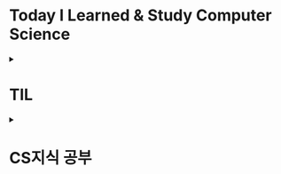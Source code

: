 # Today I Learned & Study Computer Science

<details>
<summary><h1>TIL</h1></summary>
  
#### 기록 2024-03
- [2024-03-27 기록](https://github.com/pie0902/TIL/blob/main/Spring/Study%20Diary/2024-03-27%20TIL.md)
- [2024-03-28 기록](https://github.com/pie0902/TIL/blob/main/Spring/Study%20Diary/2024-03-28%20TIL.md)
#### Spring Boot Practices
- 2024-03-20 [쿼리 방식에 따른 전체조회 메서드 실행속도](https://github.com/pie0902/TIL/blob/main/Spring/SpringBootPractices/1.%EC%BF%BC%EB%A6%AC%20%EB%B0%A9%EC%8B%9D%EC%97%90%20%EB%94%B0%EB%A5%B8%20%EC%A0%84%EC%B2%B4%EC%A1%B0%ED%9A%8C%20%EB%A9%94%EC%84%9C%EB%93%9C%EC%9D%98%20%EC%8B%A4%ED%96%89%EC%86%8D%EB%8F%84.md)
- 2024-03-28 [Spring Data JPA를 활용한 리뷰 생성 로직 구현](https://github.com/pie0902/TIL/blob/main/Spring/SpringBootPractices/2.Spring%20Data%20JPA%EB%A5%BC%20%ED%99%9C%EC%9A%A9%ED%95%9C%20%EB%A6%AC%EB%B7%B0%20%EC%83%9D%EC%84%B1%20%EB%A1%9C%EC%A7%81%20%EA%B5%AC%ED%98%84.md)
</details>
<details>
<summary><h1>CS지식 공부</h1></summary>
  
## Web
#### NetWork
- [HTTP&HTTPS란?](https://github.com/pie0902/TIL/blob/main/Spring/Web/Network/HTTP%26HTTPS.md)
- [HTTP status code](https://github.com/pie0902/TIL/blob/main/Spring/Web/Network/HTTP_status_code.md)
- [OSI 7계층](https://github.com/pie0902/TIL/blob/main/Spring/Web/Network/OSI_7_%EA%B3%84%EC%B8%B5.md)
#### REST
- [REST API](https://github.com/pie0902/TIL/blob/main/Spring/Web/REST/REST_API.md)
## DataBase
- [Index](https://github.com/pie0902/TIL/blob/main/Spring/DataBase/index.md)

## Spring
#### Spring 기초 개념 정리
- [Spring MVC 기초 개념 정리](https://github.com/pie0902/TIL/blob/main/Spring/mvc/mvc.md)
- [Ioc&DI](https://github.com/pie0902/TIL/blob/main/Spring/Core_Concepts/IoC%26DI.md)
- [MVC의 생명주기](https://github.com/pie0902/TIL/blob/main/Spring/mvc/mvc%EC%9D%98%20%EC%83%9D%EB%AA%85%EC%A3%BC%EA%B8%B0.md)
</details>
